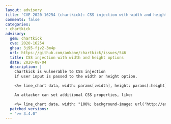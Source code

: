 ```yaml
---
layout: advisory
title: 'CVE-2020-16254 (chartkick): CSS injection with width and height options'
comments: false
categories:
- chartkick
advisory:
  gem: chartkick
  cve: 2020-16254
  ghsa: 3j95-fjv2-3m4p
  url: https://github.com/ankane/chartkick/issues/546
  title: CSS injection with width and height options
  date: 2020-08-04
  description: |
    Chartkick is vulnerable to CSS injection
    if user input is passed to the width or height option.

    <%= line_chart data, width: params[:width], height: params[:height] %>

    An attacker can set additional CSS properties, like:

    <%= line_chart data, width: "100%; background-image: url('http://example.com/image.png')" %>
  patched_versions:
  - ">= 3.4.0"
---
```

